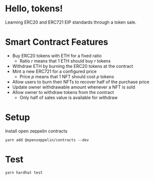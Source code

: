 # Hello, tokens!

Learning ERC20 and ERC721 EIP standards through a token sale.

# Smart Contract Features

- Buy ERC20 tokens with ETH for a fixed ratio
  - Ratio _r_ means that 1 ETH should buy _r_ tokens
- Withdraw ETH by burning the ERC20 tokens at the contract
- Mint a new ERC721 for a configured price
  - Price _p_ means that 1 NFT should cost _p_ tokens
- Allow users to burn their NFTs to recover half of the purchase price
- Update owner withdrawable amount whenever a NFT is sold
- Allow owner to withdraw tokens from the contract
  - Only half of sales value is available for withdraw

# Setup

Install open zeppelin contracts

```
yarn add @openzeppelin/contracts --dev
```

# Test

```
yarn hardhat test
```
